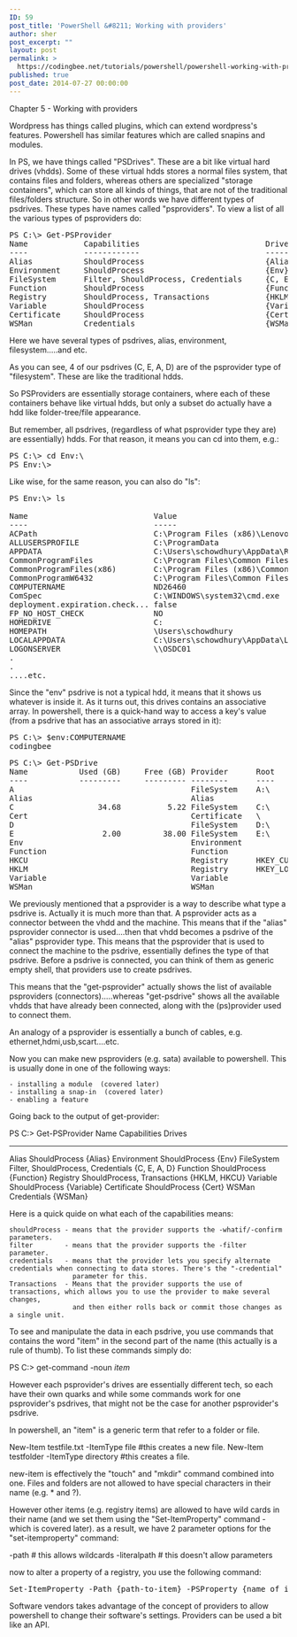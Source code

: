 ```yaml
---
ID: 59
post_title: 'PowerShell &#8211; Working with providers'
author: sher
post_excerpt: ""
layout: post
permalink: >
  https://codingbee.net/tutorials/powershell/powershell-working-with-providers
published: true
post_date: 2014-07-27 00:00:00
---
```

Chapter 5 - Working with providers


Wordpress has things called plugins, which can extend wordpress's features. Powershell has similar features which are called snapins and modules.

In PS, we have things called "PSDrives". These are a bit like virtual hard drives (vhdds). Some of these virtual hdds stores a normal files system, that contains files and folders, whereas others are specialized "storage containers", which can store all kinds of things, that are not of the traditional files/folders structure. So in other words we have different types of psdrives. These types have names called "psproviders". To view a list of all the various types of psproviders do:

<pre>
PS C:\> Get-PSProvider
Name            Capabilities                           Drives
----            ------------                           ------
Alias           ShouldProcess                          {Alias}
Environment     ShouldProcess                          {Env}
FileSystem      Filter, ShouldProcess, Credentials     {C, E, A, D}
Function        ShouldProcess                          {Function}
Registry        ShouldProcess, Transactions            {HKLM, HKCU}
Variable        ShouldProcess                          {Variable}
Certificate     ShouldProcess                          {Cert}
WSMan           Credentials                            {WSMan}
</pre>

Here we have several types of psdrives, alias, environment, filesystem.....and etc. 

As you can see, 4 of our psdrives (C, E, A, D) are of the psprovider type of "filesystem". These are like the traditional hdds. 



So PSProviders are essentially storage containers, where each of these containers behave like virtual hdds, but only a subset do actually have a hdd like folder-tree/file appearance. 

But remember, all psdrives, (regardless of what psprovider type they are) are essentially) hdds. For that reason, it means you can cd into them, e.g.:

<pre>
PS C:\> cd Env:\
PS Env:\>
</pre>

Like wise, for the same reason, you can also do "ls":

<pre>
PS Env:\> ls

Name                           Value
----                           -----
ACPath                         C:\Program Files (x86)\Lenovo\Access Connections\
ALLUSERSPROFILE                C:\ProgramData
APPDATA                        C:\Users\schowdhury\AppData\Roaming
CommonProgramFiles             C:\Program Files\Common Files
CommonProgramFiles(x86)        C:\Program Files (x86)\Common Files
CommonProgramW6432             C:\Program Files\Common Files
COMPUTERNAME                   ND26460
ComSpec                        C:\WINDOWS\system32\cmd.exe
deployment.expiration.check... false
FP_NO_HOST_CHECK               NO
HOMEDRIVE                      C:
HOMEPATH                       \Users\schowdhury
LOCALAPPDATA                   C:\Users\schowdhury\AppData\Local
LOGONSERVER                    \\OSDC01
.                                                                                         
.
....etc.
</pre>



Since the "env" psdrive is not a typical hdd, it means that it shows us whatever is inside it. As it turns out, this drives contains an associative array. In powershell, there is a quick-hand way to access a key's value (from a psdrive that has an associative arrays stored in it):

<pre>PS C:\> $env:COMPUTERNAME	
codingbee
</pre>


<pre>PS C:\> Get-PSDrive
Name           Used (GB)     Free (GB) Provider      Root                                               CurrentLocation
----           ---------     --------- --------      ----                                               ---------------
A                                      FileSystem    A:\
Alias                                  Alias
C                  34.68          5.22 FileSystem    C:\
Cert                                   Certificate   \
D                                      FileSystem    D:\
E                   2.00         38.00 FileSystem    E:\
Env                                    Environment
Function                               Function
HKCU                                   Registry      HKEY_CURRENT_USER
HKLM                                   Registry      HKEY_LOCAL_MACHINE
Variable                               Variable
WSMan                                  WSMan
</pre>

We previously mentioned that a psprovider is a way to describe what type a psdrive is. Actually it is much more than that. A psprovider acts as a connector between the vhdd and the machine. This means that if the "alias" psprovider connector is used....then that vhdd becomes a psdrive of the "alias" psprovider type. This means that the psprovider that is used to connect the machine to the psdrive, essentially defines the type of that psdrive. Before a psdrive is connected, you can think of them as generic empty shell, that providers use to create psdrives. 

This means that the "get-psprovider" actually shows the list of available psproviders (connectors).....whereas "get-psdrive" shows all the available vhdds that have already been connected, along with the (ps)provider used to connect them.  

An analogy of a psprovider is essentially a bunch of cables, e.g. ethernet,hdmi,usb,scart....etc. 

Now you can make new psproviders (e.g. sata) available to powershell. This is usually done in one of the following ways:

	- installing a module  (covered later)
	- installing a snap-in  (covered later)
	- enabling a feature

Going back to the output of get-provider:
	
PS C:\> Get-PSProvider
Name                 Capabilities                                      Drives
----                 ------------                                      ------
Alias                ShouldProcess                                     {Alias}
Environment          ShouldProcess                                     {Env}
FileSystem           Filter, ShouldProcess, Credentials                {C, E, A, D}
Function             ShouldProcess                                     {Function}
Registry             ShouldProcess, Transactions                       {HKLM, HKCU}
Variable             ShouldProcess                                     {Variable}
Certificate          ShouldProcess                                     {Cert}
WSMan                Credentials                                       {WSMan}	
	
Here is a quick quide on what each of the capabilities means:

	shouldProcess - means that the provider supports the -whatif/-confirm parameters. 
	filter        - means that the provider supports the -filter parameter.
	credentials   - means that the provider lets you specify alternate credentials when connecting to data stores. There's the "-credential"
					parameter for this. 
	Transactions  - Means that the provider supports the use of transactions, which allows you to use the provider to make several changes,
					and then either rolls back or commit those changes as a single unit. 
	
	
To see and manipulate the data in each psdrive, you use commands that contains the word "item" in the second part of the name (this actually is a rule of thumb). To list these commands simply do:

PS C:\> get-command -noun *item*

However each psprovider's drives are essentially different tech, so each have their own quarks and while some commands work for one psprovider's psdrives, that might not be the case for another psprovider's psdrive. 

In powershell, an "item" is a generic term that refer to a folder or file.

New-Item testfile.txt -ItemType file 			#this creates a new file.
New-Item testfolder -ItemType directory 		#this creates a file.

new-item is effectively the "touch" and "mkdir" command combined into one. Files and folders are not allowed to have special characters  in their name (e.g. * and ?).  


However other items (e.g. registry items) are allowed to have wild cards in their name (and we set them using the "Set-ItemProperty" command - which is covered later). as a result, we have 2 parameter options for the "set-itemproperty" command:

-path 			# this allows wildcards
-literalpath 	# this doesn't allow parameters

now to alter a property of a registry, you use the following command:

<pre>Set-ItemProperty -Path {path-to-item} -PSProperty {name of item's property} -Value {new value for the property}
</pre>
Software vendors takes advantage of the concept of providers to allow powershell to change their software's settings. Providers can be used a bit like an API.
